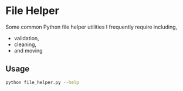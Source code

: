 # File Helper

Some common Python file helper utilities I frequently require including,

- validation,
- cleaning,
- and moving

## Usage

```sh
python file_helper.py --help
```
